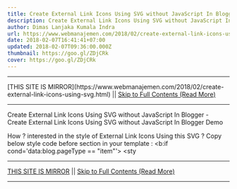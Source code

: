 ```yaml
---
title: Create External Link Icons Using SVG without JavaScript In Blogger
description: Create External Link Icons Using SVG without JavaScript In Blogger
author: Dimas Lanjaka Kumala Indra
url: https://www.webmanajemen.com/2018/02/create-external-link-icons-using-svg.html
date: 2018-02-07T16:41:41+07:00
updated: 2018-02-07T09:36:00.000Z
thumbnail: https://goo.gl/ZDjCRk
cover: https://goo.gl/ZDjCRk
---
```


<hr/> [THIS SITE IS MIRROR](https://www.webmanajemen.com/2018/02/create-external-link-icons-using-svg.html) || <a href="https://www.webmanajemen.com/2018/02/create-external-link-icons-using-svg.html" rel="follow" class="button" id="read-more">Skip to Full Contents (Read More)</a> <hr/> Create External Link Icons Using SVG without JavaScript In Blogger - Create External Link Icons Using SVG without JavaScript In Blogger Demo


How ? interested in the style of External Link Icons Using this SVG ? 
Copy below style code before </head> section in your template : 
<b:if cond='data:blog.pageType == &quot;item&quot;'>
<sty <hr/> [THIS SITE IS MIRROR](https://www.webmanajemen.com/2018/02/create-external-link-icons-using-svg.html) || <a href="https://www.webmanajemen.com/2018/02/create-external-link-icons-using-svg.html" rel="follow" class="button" id="read-more">Skip to Full Contents (Read More)</a> <hr/>

<script>
    if (location.host.includes('dimaslanjaka12')) {
      location.replace('https://www.webmanajemen.com/2018/02/create-external-link-icons-using-svg.html');
    }
  </script>